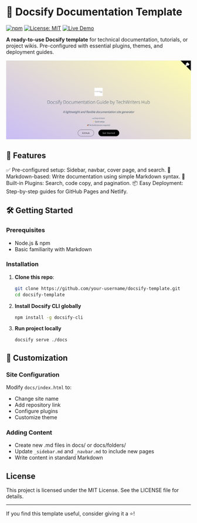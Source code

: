 # 📖 Docsify Documentation Template  

[![npm](https://img.shields.io/npm/v/docsify)](https://www.npmjs.com/package/docsify)
[![License: MIT](https://img.shields.io/badge/License-MIT-blue.svg)](LICENSE)
[![Live Demo](https://img.shields.io/badge/Demo-Live%20Site-green)](https://docsify-template.netlify.app/#/)

**A ready-to-use Docsify template** for technical documentation, tutorials, or project wikis. Pre-configured with essential plugins, themes, and deployment guides.  

![Docsify Template Preview](docs/img/Cover-page.png) 

## 🚀 Features
✅ Pre-configured setup: Sidebar, navbar, cover page, and search.
📝 Markdown-based: Write documentation using simple Markdown syntax.
🔌 Built-in Plugins: Search, code copy, and pagination.
📦 Easy Deployment: Step-by-step guides for GitHub Pages and Netlify.

## 🛠️ Getting Started  

### Prerequisites  
- Node.js & npm  
- Basic familiarity with Markdown  

### Installation  
1. **Clone this repo**:  
   ```bash
   git clone https://github.com/your-username/docsify-template.git
   cd docsify-template
   ```

2. **Install Docsify CLI globally**

    ```bash
    npm install -g docsify-cli
    ```


3. **Run project locally**

    ```
    docsify serve ./docs   
    ```
## 🎨 Customization

### Site Configuration

Modify `docs/index.html` to:

- Change site name
- Add repository link
- Configure plugins
- Customize theme

### Adding Content

- Create new .md files in docs/ or docs/folders/
- Update `_sidebar.md` and `_navbar.md` to include new pages
- Write content in standard Markdown


## License

This project is licensed under the MIT License. See the LICENSE file for details.

---
If you find this template useful, consider giving it a ⭐!
